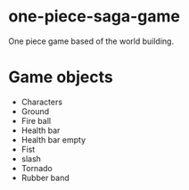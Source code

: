 # one-piece-saga-game
One piece game based of the world building.

# Game objects 
- Characters
- Ground
- Fire ball
- Health bar
- Health bar empty
- Fist
- slash
- Tornado
- Rubber band